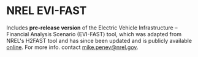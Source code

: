 # NREL EVI-FAST  
  
Includes **pre-release version** of the Electric Vehicle Infrastructure – Financial Analysis Scenario (EVI-FAST) tool, which was adapted from NREL's H2FAST tool and has since been updated and is publicly available [online](https://www.nrel.gov/transportation/evi-fast.html). For more info. contact mike.penev@nrel.gov.
